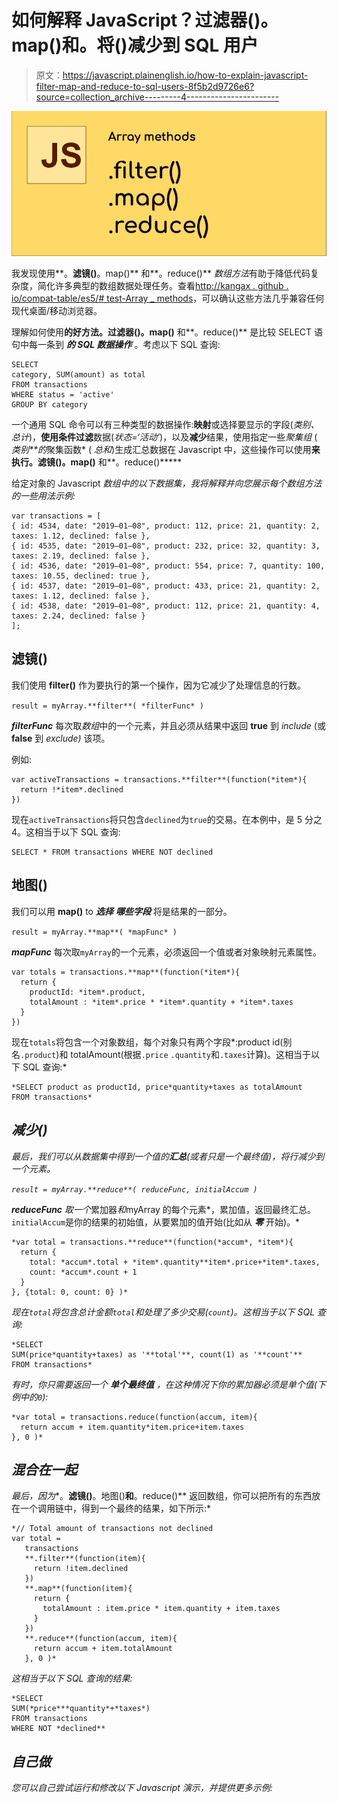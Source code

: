 # 如何解释 JavaScript？过滤器()。map()和。将()减少到 SQL 用户

> 原文：<https://javascript.plainenglish.io/how-to-explain-javascript-filter-map-and-reduce-to-sql-users-8f5b2d9726e6?source=collection_archive---------4----------------------->

![](img/0b596a947db4fbf6ec477b821172f1d2.png)

我发现使用**。**滤镜()**。map()** 和**。reduce()** *数组方法*有助于降低代码复杂度，简化许多典型的数组数据处理任务。查看[http://kangax . github . io/compat-table/es5/# test-Array _ methods](http://kangax.github.io/compat-table/es5/#test-Array_methods)，可以确认这些方法几乎兼容任何现代桌面/移动浏览器。

理解如何使用**的好方法。过滤器()。map()** 和**。reduce()** 是比较 SELECT 语句中每一条到 ***的 SQL 数据操作*** 。考虑以下 SQL 查询:

```
SELECT
category, SUM(amount) as total
FROM transactions
WHERE status = 'active'
GROUP BY category
```

一个通用 SQL 命令可以有三种类型的数据操作:**映射**或选择要显示的字段(*类别、总计*)，**使用条件过滤**数据(*状态=‘活动’*)，以及**减少**结果，使用指定一些*聚集组* ( *类别**的*聚集函数* ( *总和*)生成汇总数据在 Javascript 中，这些操作可以使用**来执行。**滤镜()**。map()** 和**。reduce()*****

给定对象的 Javascript *数组中的以下数据集，我将解释并向您展示每个数组方法的一些用法示例:*

```
var transactions = [
{ id: 4534, date: "2019–01–08", product: 112, price: 21, quantity: 2, taxes: 1.12, declined: false },
{ id: 4535, date: "2019–01–08", product: 232, price: 32, quantity: 3, taxes: 2.19, declined: false },
{ id: 4536, date: "2019–01–08", product: 554, price: 7, quantity: 100, taxes: 10.55, declined: true },
{ id: 4537, date: "2019–01–08", product: 433, price: 21, quantity: 2, taxes: 1.12, declined: false },
{ id: 4538, date: "2019–01–08", product: 112, price: 21, quantity: 4, taxes: 2.24, declined: false }
];
```

## **滤镜()**

我们使用 **filter()** 作为要执行的第一个操作，因为它减少了处理信息的行数。

`result = myArray.**filter**( *filterFunc* )`

***filterFunc*** 每次取*数组*中的一个元素，并且必须从结果中返回 **true** 到 *include* (或 **false** 到 *exclude)* 该项。

例如:

```
var activeTransactions = transactions.**filter**(function(*item*){
  return !*item*.declined
})
```

现在`activeTransactions`将只包含`declined`为`true`的交易。在本例中，是 5 分之 4。这相当于以下 SQL 查询:

```
SELECT * FROM transactions WHERE NOT declined
```

## 地图()

我们可以用 **map()** to ***选择*** ***哪些字段*** 将是结果的一部分。

`result = myArray.**map**( *mapFunc* )`

***mapFunc*** 每次取`myArray`的一个元素，必须返回一个值或者对象映射元素属性。

```
var totals = transactions.**map**(function(*item*){
  return { 
    productId: *item*.product, 
    totalAmount : *item*.price * *item*.quantity + *item*.taxes 
  }
})
```

现在`totals`将包含一个对象数组，每个对象只有两个字段*:product id(别名`.product`)和 totalAmount(根据`.price` `.quantity`和`.taxes`计算)。这相当于以下 SQL 查询:*

```
*SELECT product as productId, price*quantity+taxes as totalAmount 
FROM transactions*
```

## *减少()*

*最后，我们可以从数据集中得到一个值的**汇总**(或者只是一个最终值)，将行减少到一个元素。*

*`result = myArray.**reduce**( reduceFunc, initialAccum )`*

****reduceFunc*** 取一个*累加器*和*myArray 的每个元素*，累加值，返回最终汇总。`initialAccum`是你的结果的初始值，从要累加的值开始(比如从 ***零*** 开始)。*

```
*var total = transactions.**reduce**(function(*accum*, *item*){
  return { 
    total: *accum*.total + *item*.quantity**item*.price+*item*.taxes,
    count: *accum*.count + 1
  }
}, {total: 0, count: 0} )*
```

*现在`total`将包含总计金额`total`和处理了多少交易(`count`)。这相当于以下 SQL 查询:*

```
*SELECT 
SUM(price*quantity+taxes) as '**total'**, count(1) as '**count'** 
FROM transactions*
```

*有时，你只需要返回一个 ***单个最终值*** ，在这种情况下你的累加器必须是单个值(下例中的`0`):*

```
*var total = transactions.reduce(function(accum, item){
  return accum + item.quantity*item.price+item.taxes
}, 0 )*
```

## *混合在一起*

*最后，因为**。**滤镜()**。地图()**和**。reduce()** 返回数组，你可以把所有的东西放在一个调用链中，得到一个最终的结果，如下所示:*

```
*// Total amount of transactions not declined
var total = 
   transactions
   **.filter**(function(item){ 
     return !item.declined 
   })
   **.map**(function(item){ 
     return { 
       totalAmount : item.price * item.quantity + item.taxes 
     }
   })
   **.reduce**(function(accum, item){
     return accum + item.totalAmount
   }, 0 )*
```

*这相当于以下 SQL 查询的结果:*

```
*SELECT 
SUM(*price***quantity*+*taxes*) 
FROM transactions
WHERE NOT *declined**
```

## *自己做*

*您可以自己尝试运行和修改以下 Javascript 演示，并提供更多示例:*